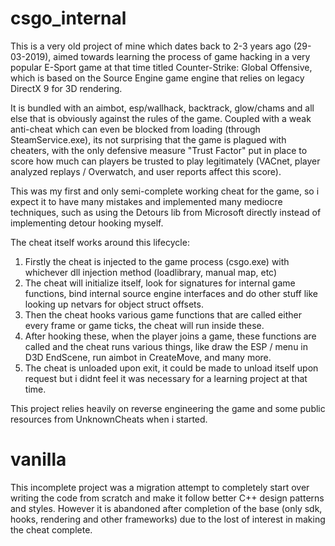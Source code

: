 # csgo_internal
This is a very old project of mine which dates back to 2-3 years ago (29-03-2019), aimed towards learning the process of game hacking in a very popular E-Sport game at that time titled Counter-Strike: Global Offensive, which is based on the Source Engine game engine that relies on legacy DirectX 9 for 3D rendering.

It is bundled with an aimbot, esp/wallhack, backtrack, glow/chams and all else that is obviously against the rules of the game.
Coupled with a weak anti-cheat which can even be blocked from loading (through SteamService.exe), its not surprising that the game is plagued with cheaters, with the only defensive measure "Trust Factor" put in place to score how much can players be trusted to play legitimately (VACnet, player analyzed replays / Overwatch, and user reports affect this score).

This was my first and only semi-complete working cheat for the game, so i expect it to have many mistakes and implemented many mediocre techniques, such as using the Detours lib from Microsoft directly instead of implementing detour hooking myself.

The cheat itself works around this lifecycle:

1. Firstly the cheat is injected to the game process (csgo.exe) with whichever dll injection method (loadlibrary, manual map, etc)
2. The cheat will initialize itself, look for signatures for internal game functions, bind internal source engine interfaces and do other stuff like looking up netvars for object struct offsets.
3. Then the cheat hooks various game functions that are called either every frame or game ticks, the cheat will run inside these.
4. After hooking these, when the player joins a game, these functions are called and the cheat runs various things, like draw the ESP / menu in D3D EndScene, run aimbot in CreateMove, and many more.
5. The cheat is unloaded upon exit, it could be made to unload itself upon request but i didnt feel it was necessary for a learning project at that time.

This project relies heavily on reverse engineering the game and some public resources from UnknownCheats when i started.

# vanilla
This incomplete project was a migration attempt to completely start over writing the code from scratch and make it follow better C++ design patterns and styles. However it is abandoned after completion of the base (only sdk, hooks, rendering and other frameworks) due to the lost of interest in making the cheat complete.